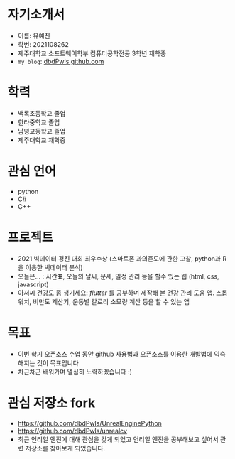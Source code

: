 # 자기소개서
- 이름: 유예진
- 학번: 2021108262
- 제주대학교 소프트웨어학부 컴퓨터공학전공 3학년 재학중
- `my blog`: [dbdPwls.github.com](https://dbdpwls.github.io/)

# 학력
- 백록초등학교 졸업
- 한라중학교 졸업
- 남녕고등학교 졸업
- 제주대학교 재학중

# 관심 언어
- python
- C#
- C++

# 프로젝트
- 2021 빅데이터 경진 대회 최우수상 (스마트폰 과의존도에 관한 고찰, python과 R을 이용한 빅데이터 분석)
- 오늘은... : 시간표, 오늘의 날씨, 운세, 일정 관리 등을 할수 있는 웹 (html, css, javascript)
- 아저씨 건강도 좀 챙기세요: *flutter* 를 공부하며 제작해 본 건강 관리 도움 앱. 스톱워치, 비만도 계산기, 운동별 칼로리 소모량 계산 등을 할 수 있는 앱

# 목표
- 이번 학기 오픈소스 수업 동안 github 사용법과 오픈소스를 이용한 개발법에 익숙해지는 것이 목표입니다
- 차근차근 배워가며 열심히 노력하겠습니다 :)

# 관심 저장소 fork
- https://github.com/dbdPwls/UnrealEnginePython
- https://github.com/dbdPwls/unrealcv
- 최근 언리얼 엔진에 대해 관심을 갖게 되었고 언리얼 엔진을 공부해보고 싶어서 관련 저장소를 찾아보게 되었습니다.
